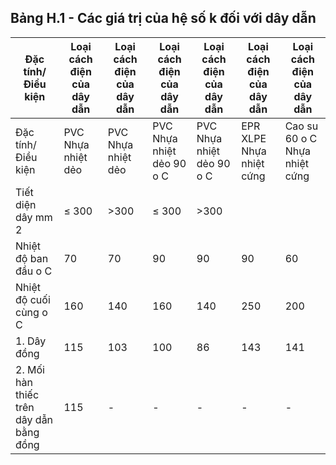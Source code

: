 ## Bảng H.1 - Các giá trị của hệ số k đối với dây dẫn

| Đặc tính/Điều kiện                      | Loại cách điện của dây dẫn   | Loại cách điện của dây dẫn   | Loại cách điện của dây dẫn   | Loại cách điện của dây dẫn   | Loại cách điện của dây dẫn   | Loại cách điện của dây dẫn    |
|-----------------------------------------|------------------------------|------------------------------|------------------------------|------------------------------|------------------------------|-------------------------------|
| Đặc tính/Điều kiện                      | PVC Nhựa nhiệt dẻo           | PVC Nhựa nhiệt dẻo           | PVC Nhựa nhiệt dẻo 90 o C    | PVC Nhựa nhiệt dẻo 90 o C    | EPR XLPE Nhựa nhiệt cứng     | Cao su 60 o C Nhựa nhiệt cứng |
| Tiết diện dây mm 2                      | ≤ 300                        | >300                         | ≤ 300                        | >300                         |                              |                               |
| Nhiệt độ ban đầu o C                    | 70                           | 70                           | 90                           | 90                           | 90                           | 60                            |
| Nhiệt độ cuối cùng o C                  | 160                          | 140                          | 160                          | 140                          | 250                          | 200                           |
| 1. Dây đồng                             | 115                          | 103                          | 100                          | 86                           | 143                          | 141                           |
| 2. Mối hàn thiếc trên dây dẫn bằng đồng | 115                          | -                            | -                            | -                            | -                            | -                             |